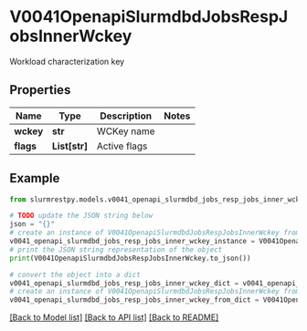 # V0041OpenapiSlurmdbdJobsRespJobsInnerWckey

Workload characterization key

## Properties

Name | Type | Description | Notes
------------ | ------------- | ------------- | -------------
**wckey** | **str** | WCKey name |
**flags** | **List[str]** | Active flags |

## Example

```python
from slurmrestpy.models.v0041_openapi_slurmdbd_jobs_resp_jobs_inner_wckey import V0041OpenapiSlurmdbdJobsRespJobsInnerWckey

# TODO update the JSON string below
json = "{}"
# create an instance of V0041OpenapiSlurmdbdJobsRespJobsInnerWckey from a JSON string
v0041_openapi_slurmdbd_jobs_resp_jobs_inner_wckey_instance = V0041OpenapiSlurmdbdJobsRespJobsInnerWckey.from_json(json)
# print the JSON string representation of the object
print(V0041OpenapiSlurmdbdJobsRespJobsInnerWckey.to_json())

# convert the object into a dict
v0041_openapi_slurmdbd_jobs_resp_jobs_inner_wckey_dict = v0041_openapi_slurmdbd_jobs_resp_jobs_inner_wckey_instance.to_dict()
# create an instance of V0041OpenapiSlurmdbdJobsRespJobsInnerWckey from a dict
v0041_openapi_slurmdbd_jobs_resp_jobs_inner_wckey_from_dict = V0041OpenapiSlurmdbdJobsRespJobsInnerWckey.from_dict(v0041_openapi_slurmdbd_jobs_resp_jobs_inner_wckey_dict)
```
[[Back to Model list]](../README.md#documentation-for-models) [[Back to API list]](../README.md#documentation-for-api-endpoints) [[Back to README]](../README.md)


